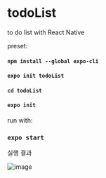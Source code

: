 # todoList
to do list with React Native

preset:

#### `npm install --global expo-cli`
#### `expo init todoList`
#### `cd todoList`
#### `expo init`


run with:
### `expo start`


실행 결과

![image](https://user-images.githubusercontent.com/17241871/120769313-f64cff80-c557-11eb-9932-6f5ba53ebfbb.png)
